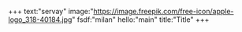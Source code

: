 +++
text:"servay"
image:"https://image.freepik.com/free-icon/apple-logo_318-40184.jpg"
fsdf:"milan"
hello:"main"
title:"Title"
+++
